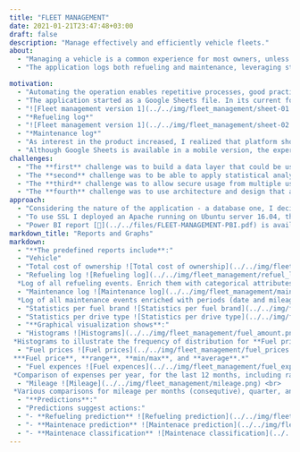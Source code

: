 ```yaml
---
title: "FLEET MANAGEMENT"
date: 2021-01-21T23:47:48+03:00
draft: false
description: "Manage effectively and efficiently vehicle fleets."
about:
  - "Managing a vehicle is a common experience for most owners, unless they have hired someone to handle it on their behalf. Some even enjoy it, despite the fact that most tasks are mundane. Expanding to a fleet introduces additional overhead."
  - "The application logs both refueling and maintenance, leveraging statistics to identify trends, outliers, and recommend actions based on historical data. It also predicts future expenses and reminds users of upcoming activities based on flexible business logic. Maintenance requires approval before being archived."

motivation:
  - "Automating the operation enables repetitive processes, good practices, and the collection of data for business intelligence and data mining."
  - "The application started as a Google Sheets file. In its current form, it allows for the management of multiple vehicles, providing statistical insights and visualizations."
  - "![Fleet management version 1](../../img/fleet_management/sheet-01.png)"
  - "*Refueling log*"
  - "![Fleet management version 1](../../img/fleet_management/sheet-02.png)"
  - "*Maintenance log*"
  - "As interest in the product increased, I realized that platform shortcomings were limiting usability. Each new customer required a separate version of the application, and aggregating information from multiple files created overhead."
  - "Although Google Sheets is available in a mobile version, the experience differs significantly from the desktop version."
challenges: 
  - "The **first** challenge was to build a data layer that could be used for statistical analysis of data."
  - "The **second** challenge was to be able to apply statistical analysis on the whole dataset while retaining each user's data private."
  - "The **third** challenge was to allow secure usage from multiple users on desktops and mobile devices."
  - "The **fourth** challenge was to use architecture and design that allow changes."
approach:
  - "Considering the nature of the application - a database one, I decided to use the Oracle 11g XE that comes with a preinstalled APEX and a web server, that unfortunately requires a license to use SSL."
  - "To use SSL I deployed an Apache running on Ubuntu server 16.04, that acts as a reverse proxy and SSL offloader. The certificate was obtained from Let's Encrypt."
  - "Power BI report [📄](../../files/FLEET-MANAGEMENT-PBI.pdf) is available and could be updated from a reporting server, while the later is feed from the application database."
markdown_title: "Reports and Graphs"
markdown:
  - "**The predefined reports include**:"
  - "Vehicle"
  - "Total cost of ownership ![Total cost of ownership](../../img/fleet_management/tco.png) <br> *The report shows the mileage, fuel amount consumed, fuel and maintenance cost, and the total cost of ownership (TCO), TCO per kilometer per each car in the fleet*."
  - "Refueling log ![Refueling log](../../img/fleet_management/refuel_log.png) <br> 
  *Log of all refueling events. Enrich them with categorical attributes to enable filtering by vehicle, date attributes, periods between events*."
  - "Maintenance log ![Maintenance log](../../img/fleet_management/maintenance_log.png) <br>
  *Log of all maintenance events enriched with periods (date and mileage). Enable filtering by vehicle, date attributes, type, and periods between events*."
  - "Statistics per fuel brand ![Statistics per fuel brand](../../img/fleet_management/stat_suppliers.png)"
  - "Statistics per drive type ![Statistics per drive type](../../img/fleet_management/stat_drivetype.png)"
  - "**Graphical visualization shows**:"
  - "Histograms ![Histograms](../../img/fleet_management/fuel_amount.png) <br> 
 *Histograms to illustrate the frequency of distribution for **Fuel price**, **Fuel Amount**, and **Mileage**.*"
  - "Fuel prices ![Fuel prices](../../img/fleet_management/fuel_prices.png) <br> 
 ***Fuel price**, **range**, **min/max**, and **average**.*"
  - "Fuel expences ![Fuel expences](../../img/fleet_management/fuel_expences.png) <br> 
 *Comparison of expenses per year, for the last 12 months, including range.*"
  - "Mileage ![Mileage](../../img/fleet_management/mileage.png) <br> 
 *Various comparisons for mileage per months (consequtive), quarter, and year inclding standard deviation.*"
  - "**Predictions**:"
  - "Predictions suggest actions:"
  - "- **Refueling prediction** ![Refueling prediction](../../img/fleet_management/refueling_predictions.png) <br> Uses historical data to predict next refueling date, and expected mileage reading based on all records or a subset of the last 12 months."
  - "- **Maintenace prediction** ![Maintenace prediction](../../img/fleet_management/maintenance_prediction.png) <br> Predicts the next maintenance execution based on the averages for the particular item. The results are sorted by frequency of occurrences."
  - "- **Maintenace classification** ![Maintenace classification](../../img/fleet_management/maintenance_prediction.png) <br> Historical quarterly aggregation of maintenance expenses per type and vehicle."
---
```



